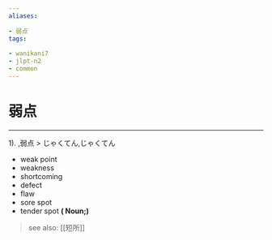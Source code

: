 ```yaml
---
aliases:
    
- 弱点
tags:
    
- wanikani7
- jlpt-n2
- common
---
```


# 弱点
---
1).
,弱点 > じゃくてん,じゃくてん

- weak point
- weakness
- shortcoming
- defect
- flaw
- sore spot
- tender spot
**( Noun;)**
> see also:  [[短所]]
            
